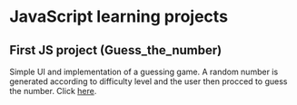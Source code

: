 # JavaScript learning projects
## First JS project (Guess_the_number)
Simple UI and implementation of a guessing game. A random number is generated according to difficulty level and the user
then procced to guess the number. Click [here](/Guess_the_number/index.html).
